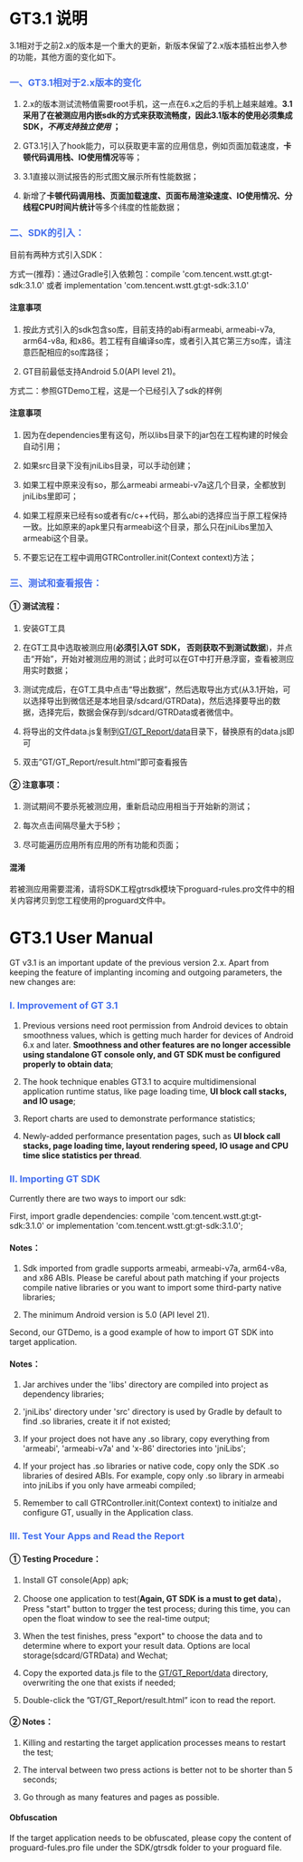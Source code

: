 # <font color=black>GT3.1 说明</font>

3.1相对于之前2.x的版本是一个重大的更新，新版本保留了2.x版本插桩出参入参的功能，其他方面的变化如下。


### <font color=#436EEE>一、GT3.1相对于2.x版本的变化</font>

1) 2.x的版本测试流畅值需要root手机，这一点在6.x之后的手机上越来越难。**3.1采用了在被测应用内嵌sdk的方式来获取流畅度，因此3.1版本的使用必须集成SDK，*不再支持独立使用* ；**

2) GT3.1引入了hook能力，可以获取更丰富的应用信息，例如页面加载速度，**卡顿代码调用栈、IO使用情况**等等；

3) 3.1直接以测试报告的形式图文展示所有性能数据；

4) 新增了**卡顿代码调用栈、页面加载速度、页面布局渲染速度、IO使用情况、分线程CPU时间片统计**等多个纬度的性能数据；


### <font color=#436EEE>二、SDK的引入：</font>
目前有两种方式引入SDK：

方式一(推荐)：通过Gradle引入依赖包：compile 'com.tencent.wstt.gt:gt-sdk:3.1.0' 或者 implementation 'com.tencent.wstt.gt:gt-sdk:3.1.0'

#### 注意事项

1) 按此方式引入的sdk包含so库，目前支持的abi有armeabi, armeabi-v7a, arm64-v8a, 和x86。若工程有自编译so库，或者引入其它第三方so库，请注意匹配相应的so库路径；

2) GT目前最低支持Android 5.0(API level 21)。

方式二：参照GTDemo工程，这是一个已经引入了sdk的样例

#### 注意事项

1) 因为在dependencies里有这句，所以libs目录下的jar包在工程构建的时候会自动引用；

2) 如果src目录下没有jniLibs目录，可以手动创建；

3) 如果工程中原来没有so，那么armeabi armeabi-v7a这几个目录，全都放到jniLibs里即可；

4) 如果工程原来已经有so或者有c/c++代码，那么abi的选择应当于原工程保持一致。比如原来的apk里只有armeabi这个目录，那么只在jniLibs里加入armeabi这个目录。

5) 不要忘记在工程中调用GTRController.init(Context context)方法；


### <font color=#436EEE>三、测试和查看报告：</font>

#### ① 测试流程：

1) 安装GT工具

2) 在GT工具中选取被测应用(**必须引入GT SDK， 否则获取不到测试数据**)，并点击“开始”，开始对被测应用的测试；此时可以在GT中打开悬浮窗，查看被测应用实时数据；

3) 测试完成后，在GT工具中点击“导出数据”，然后选取导出方式(从3.1开始，可以选择导出到微信还是本地目录/sdcard/GTRData)，然后选择要导出的数据，选择完后，数据会保存到/sdcard/GTRData或者微信中。

4) 将导出的文件data.js复制到<u>GT/GT_Report/data</u>目录下，替换原有的data.js即可

5) 双击”GT/GT_Report/result.html”即可查看报告

#### ② 注意事项：

1) 测试期间不要杀死被测应用，重新启动应用相当于开始新的测试；

2) 每次点击间隔尽量大于5秒；

3) 尽可能遍历应用所有应用的所有功能和页面；

#### 混淆

若被测应用需要混淆，请将SDK工程gtrsdk模块下proguard-rules.pro文件中的相关内容拷贝到您工程使用的proguard文件中。

# <font color=black>GT3.1 User Manual</font>

GT v3.1 is an important update of the previous version 2.x. Apart from keeping the feature of implanting incoming and outgoing parameters, the new changes are:


### <font color=#436EEE>Ⅰ. Improvement of GT 3.1</font>
1) Previous versions need root permission from Android devices to obtain smoothness values, which is getting much harder for devices of Android 6.x and later. **Smoothness and other features are no longer accessible using standalone GT console only, and GT SDK must be configured properly to obtain data**;

2) The hook technique enables GT3.1 to acquire multidimensional application runtime status, like page loading time, **UI block call stacks, and IO usage**;

3) Report charts are used to demonstrate performance statistics;

4) Newly-added performance presentation pages, such as **UI block call stacks, page loading time, layout rendering speed, IO usage and CPU time slice statistics per thread**.


### <font color=#436EEE>Ⅱ. Importing GT SDK </font>

Currently there are two ways to import our sdk:

First, import gradle dependencies: compile 'com.tencent.wstt.gt:gt-sdk:3.1.0' or implementation 'com.tencent.wstt.gt:gt-sdk:3.1.0';

#### Notes：

1) Sdk imported from gradle supports armeabi, armeabi-v7a, arm64-v8a, and x86 ABIs. Please be careful about path matching if your projects compile native libraries or you want to import some third-party native libraries;

2) The minimum Android version is 5.0 (API level 21).

Second, our GTDemo, is a good example of how to import GT SDK into target application.

#### Notes：

1) Jar archives under the 'libs' directory are compiled into project as dependency libraries; 

2) 'jniLibs' directory under 'src' directory is used by Gradle by default to find .so libraries, create it if not existed;

3) If your project does not have any .so library, copy everything from 'armeabi', 'armeabi-v7a' and 'x-86' directories into 'jniLibs';

4) If your project has .so libraries or native code, copy only the SDK .so libraries of desired ABIs. For example, copy only .so library in armeabi into jniLibs if you only have armeabi compiled;

5) Remember to call GTRController.init(Context context) to initialze and configure GT, usually in the Application class.

### <font color=#436EEE>Ⅲ. Test Your Apps and Read the Report</font>

#### ① Testing Procedure：

1) Install GT console(App) apk;

2) Choose one application to test(**Again, GT SDK is a must to get data**)，Press "start" button to trgger the test process; during this time, you can open the float window to see the real-time output;

3) When the test finishes, press "export" to choose the data and to determine where to export your result data. Options are local storage(sdcard/GTRData) and Wechat;

4) Copy the exported data.js file to the <u>GT/GT_Report/data</u> directory, overwriting the one that exists if needed;

5) Double-click the ”GT/GT_Report/result.html” icon to read the report.

#### ② Notes：

1) Killing and restarting the target application processes means to restart the test;

2) The interval between two press actions is better not to be shorter than 5 seconds;

3) Go through as many features and pages as possible.

#### Obfuscation

If the target application needs to be obfuscated, please copy the content of proguard-fules.pro file under the SDK/gtrsdk folder to your proguard file.
